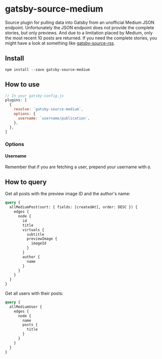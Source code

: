 # gatsby-source-medium

Source plugin for pulling data into Gatsby from an unofficial Medium JSON
endpoint. Unfortunately the JSON endpoint does not provide the complete stories, but only previews. And due to a limitation placed by Medium, only the most recent 10 posts are returned. If you need the complete stories, you might have a look at something like
[gatsby-source-rss](https://github.com/jondubin/gatsby-source-rss).

## Install

`npm install --save gatsby-source-medium`

## How to use

```javascript
// In your gatsby-config.js
plugins: [
  {
    resolve: `gatsby-source-medium`,
    options: {
      username: `username/publication`,
    },
  },
]
```

### Options

#### Username

Remember that if you are fetching a user, prepend your username with `@`.

## How to query

Get all posts with the preview image ID and the author's name:

```graphql
query {
  allMediumPost(sort: { fields: [createdAt], order: DESC }) {
    edges {
      node {
        id
        title
        virtuals {
          subtitle
          previewImage {
            imageId
          }
        }
        author {
          name
        }
      }
    }
  }
}
```

Get all users with their posts:

```graphql
query {
  allMediumUser {
    edges {
      node {
        name
        posts {
          title
        }
      }
    }
  }
}
```
